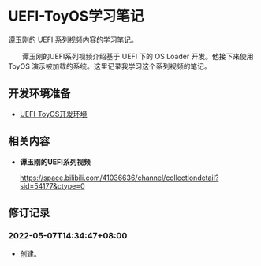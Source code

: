 # UEFI-ToyOS学习笔记

谭玉刚的 UEFI 系列视频内容的学习笔记。

　　谭玉刚的UEFI系列视频介绍基于 UEFI 下的 OS Loader 开发。他接下来使用 ToyOS 演示被加载的系统。这里记录我学习这个系列视频的笔记。

## 开发环境准备

- [UEFI-ToyOS开发环境](docs/UEFI-ToyOS开发环境.md)

## 相关内容
- **谭玉刚的UEFI系列视频**

  https://space.bilibili.com/41036636/channel/collectiondetail?sid=54177&ctype=0

## 修订记录
### 2022-05-07T14:34:47+08:00
* 创建。
